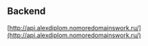 ## Backend 
[http://api.alexdiplom.nomoredomainswork.ru/](http://api.alexdiplom.nomoredomainswork.ru/)
